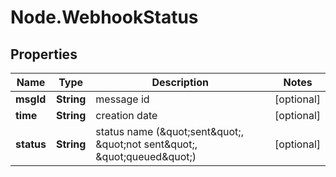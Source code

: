 # Node.WebhookStatus

## Properties

Name | Type | Description | Notes
------------ | ------------- | ------------- | -------------
**msgId** | **String** | message id | [optional] 
**time** | **String** | creation date | [optional] 
**status** | **String** | status name (\&quot;sent\&quot;, \&quot;not sent\&quot;, \&quot;queued\&quot;) | [optional] 


